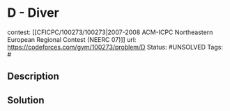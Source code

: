 # D - Diver

contest: [[CFICPC/100273/100273|2007-2008 ACM-ICPC Northeastern European Regional Contest (NEERC 07)]]
url: https://codeforces.com/gym/100273/problem/D
Status: #UNSOLVED
Tags: #

## Description

## Solution

